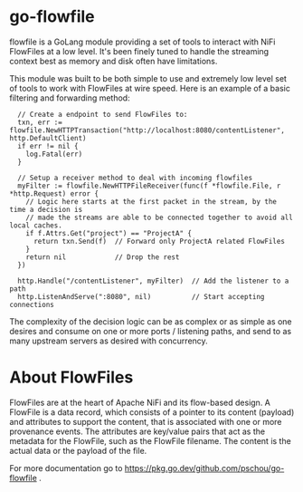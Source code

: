 # go-flowfile

flowfile is a GoLang module providing a set of tools to interact with NiFi
FlowFiles at a low level.  It's been finely tuned to handle the streaming
context best as memory and disk often have limitations.

This module was built to be both simple to use and extremely low level set
of tools to work with FlowFiles at wire speed.  Here is an example of a
basic filtering and forwarding method:

```golang
  // Create a endpoint to send FlowFiles to:
  txn, err := flowfile.NewHTTPTransaction("http://localhost:8080/contentListener", http.DefaultClient)
  if err != nil {
    log.Fatal(err)
  }

  // Setup a receiver method to deal with incoming flowfiles
  myFilter := flowfile.NewHTTPFileReceiver(func(f *flowfile.File, r *http.Request) error {
    // Logic here starts at the first packet in the stream, by the time a decision is
    // made the streams are able to be connected together to avoid all local caches.
    if f.Attrs.Get("project") == "ProjectA" {
      return txn.Send(f)  // Forward only ProjectA related FlowFiles
    }
    return nil            // Drop the rest
  })

  http.Handle("/contentListener", myFilter)  // Add the listener to a path
  http.ListenAndServe(":8080", nil)          // Start accepting connections
```


The complexity of the decision logic can be as complex or as simple as one
desires and consume on one or more ports / listening paths, and send to as
many upstream servers as desired with concurrency.

# About FlowFiles

FlowFiles are at the heart of Apache NiFi and its flow-based design. A
FlowFile is a data record, which consists of a pointer to its content
(payload) and attributes to support the content, that is associated with one
or more provenance events. The attributes are key/value pairs that act as
the metadata for the FlowFile, such as the FlowFile filename. The content is
the actual data or the payload of the file.

For more documentation go to https://pkg.go.dev/github.com/pschou/go-flowfile .
